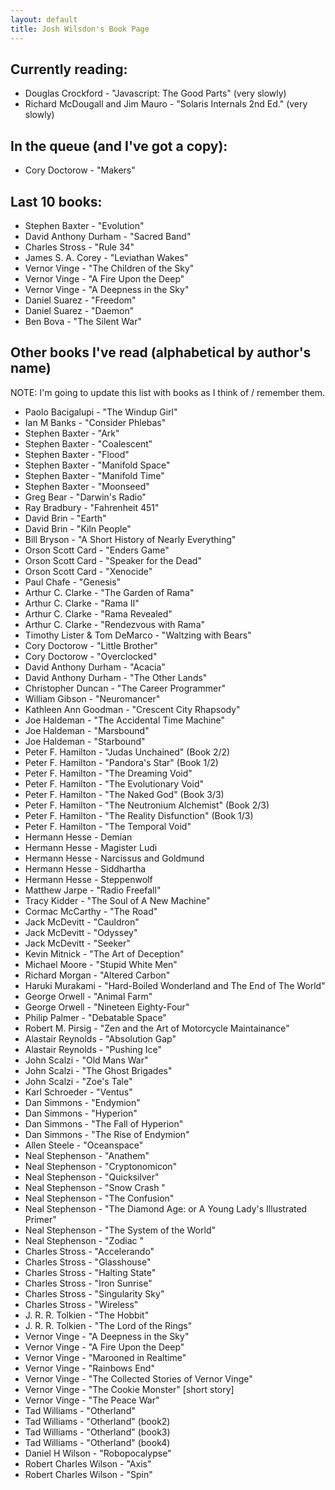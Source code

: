 ```yaml
---
layout: default
title: Josh Wilsdon's Book Page
---
```


## Currently reading:

 * Douglas Crockford - "Javascript: The Good Parts" (very slowly)
 * Richard McDougall and Jim Mauro - "Solaris Internals 2nd Ed." (very slowly)

## In the queue (and I've got a copy):

 * Cory Doctorow - "Makers"

## Last 10 books:

 * Stephen Baxter - "Evolution" <!-- completed: 2012-06-27 -->
 * David Anthony Durham - "Sacred Band" <!-- completed 2012-04-?? -->
 * Charles Stross - "Rule 34" <!-- completed 2012-03-12 -->
 * James S. A. Corey - "Leviathan Wakes" <!-- completed: 2012-02-?? -->
 * Vernor Vinge - "The Children of the Sky" <!-- completed: 2012-01-15 -->
 * Vernor Vinge - "A Fire Upon the Deep" <!-- last completed: 2011-12-16 -->
 * Vernor Vinge - "A Deepness in the Sky" <!-- last completed: 2011-11-13 -->
 * Daniel Suarez - "Freedom" <!-- completed: 2011-10-19 -->
 * Daniel Suarez - "Daemon" <!-- completed: 2011-10-12 -->
 * Ben Bova - "The Silent War" <!-- completed: 2011-09-29 -->

## Other books I've read (alphabetical by author's name)

NOTE: I'm going to update this list with books as I think of / remember them.

 * Paolo Bacigalupi - "The Windup Girl" <!-- completed: 2010-06-18 -->
 * Ian M Banks - "Consider Phlebas" <!-- completed: 2010-11-04 -->
 * Stephen Baxter - "Ark" <!-- completed: 2011-09-xx -->
 * Stephen Baxter - "Coalescent"
 * Stephen Baxter - "Flood" <!-- completed: 2011-08-xx -->
 * Stephen Baxter - "Manifold Space" <!-- completed: 2002-04-xx -->
 * Stephen Baxter - "Manifold Time"  <!-- completed: 2002-07-xx -->
 * Stephen Baxter - "Moonseed"
 * Greg Bear - "Darwin's Radio"
 * Ray Bradbury - "Fahrenheit 451"
 * David Brin - "Earth"  <!-- completed: 2004-05-xx -->
 * David Brin - "Kiln People"
 * Bill Bryson - "A Short History of Nearly Everything"
 * Orson Scott Card - "Enders Game"
 * Orson Scott Card - "Speaker for the Dead"
 * Orson Scott Card - "Xenocide"
 * Paul Chafe - "Genesis" <!-- completed: 2010-04-16 -->
 * Arthur C. Clarke - "The Garden of Rama"
 * Arthur C. Clarke - "Rama II"
 * Arthur C. Clarke - "Rama Revealed"
 * Arthur C. Clarke - "Rendezvous with Rama"
 * Timothy Lister & Tom DeMarco - "Waltzing with Bears" <!-- completed: 2003-09-xx -->
 * Cory Doctorow - "Little Brother"
 * Cory Doctorow - "Overclocked"
 * David Anthony Durham - "Acacia" <!-- completed: 2010-02-02 -->
 * David Anthony Durham - "The Other Lands" <!-- completed: 2010-10-14 -->
 * Christopher Duncan - "The Career Programmer" <!-- completed: 2003-09-xx -->
 * William Gibson - "Neuromancer" <!-- completed: 2002-10-xx -->
 * Kathleen Ann Goodman - "Crescent City Rhapsody" <!-- completed: 2002-08-xx -->
 * Joe Haldeman - "The Accidental Time Machine"
 * Joe Haldeman - "Marsbound" <!-- completed: 2010-03-27 -->
 * Joe Haldeman - "Starbound" <!-- completed: 2011-07-05 -->
 * Peter F. Hamilton - "Judas Unchained" (Book 2/2)
 * Peter F. Hamilton - "Pandora's Star" (Book 1/2)
 * Peter F. Hamilton - "The Dreaming Void" <!-- completed: 2010-09-03 -->
 * Peter F. Hamilton - "The Evolutionary Void" <!-- completed: 2010-10-01 -->
 * Peter F. Hamilton - "The Naked God" (Book 3/3)
 * Peter F. Hamilton - "The Neutronium Alchemist" (Book 2/3)
 * Peter F. Hamilton - "The Reality Disfunction" (Book 1/3)
 * Peter F. Hamilton - "The Temporal Void" <!-- completed: 2010-09-19 -->
 * Hermann Hesse - Demian
 * Hermann Hesse - Magister Ludi
 * Hermann Hesse - Narcissus and Goldmund
 * Hermann Hesse - Siddhartha
 * Hermann Hesse - Steppenwolf
 * Matthew Jarpe - "Radio Freefall" <!-- completed: 2010-04-01 -->
 * Tracy Kidder - "The Soul of A New Machine" <!-- completed: 2011-04-xx -->
 * Cormac McCarthy - "The Road"
 * Jack McDevitt - "Cauldron" <!-- completed: 2010-03-23 -->
 * Jack McDevitt - "Odyssey" <!-- completed: 2010-04-11 -->
 * Jack McDevitt - "Seeker" <!-- completed: 2010-07-14 -->
 * Kevin Mitnick - "The Art of Deception" <!-- completed: 2002-12-xx -->
 * Michael Moore - "Stupid White Men" <!-- completed: 2003-12-xx -->
 * Richard Morgan - "Altered Carbon" <!-- completed: 2003-07-xx -->
 * Haruki Murakami - "Hard-Boiled Wonderland and The End of The World" <!-- 2004-10-xx -->
 * George Orwell - "Animal Farm"
 * George Orwell - "Nineteen Eighty-Four"
 * Philip Palmer - "Debatable Space"
 * Robert M. Pirsig - "Zen and the Art of Motorcycle Maintainance" <!-- completed: 2003-07-xx -->
 * Alastair Reynolds - "Absolution Gap"
 * Alastair Reynolds - "Pushing Ice" <!-- completed: 2010-03-01 -->
 * John Scalzi - "Old Mans War"
 * John Scalzi - "The Ghost Brigades"
 * John Scalzi - "Zoe's Tale" <!-- completed: 2010-03-06 -->
 * Karl Schroeder - "Ventus" <!-- completed: 2002-04-xx -->
 * Dan Simmons - "Endymion" <!-- completed: 2004-08-xx -->
 * Dan Simmons - "Hyperion" <!-- completed: 2004-07-xx -->
 * Dan Simmons - "The Fall of Hyperion" <!-- completed: 2004-08-xx -->
 * Dan Simmons - "The Rise of Endymion" <!-- completed: 2004-09-xx -->
 * Allen Steele - "Oceanspace" <!-- completed: 2002-06-xx -->
 * Neal Stephenson - "Anathem" <!-- completed: 2010-05-27 -->
 * Neal Stephenson - "Cryptonomicon"
 * Neal Stephenson - "Quicksilver" <!-- completed: 2003-12-xx -->
 * Neal Stephenson - "Snow Crash "
 * Neal Stephenson - "The Confusion"
 * Neal Stephenson - "The Diamond Age: or A Young Lady's Illustrated Primer"
 * Neal Stephenson - "The System of the World"
 * Neal Stephenson - "Zodiac "
 * Charles Stross - "Accelerando"
 * Charles Stross - "Glasshouse"
 * Charles Stross - "Halting State"
 * Charles Stross - "Iron Sunrise"
 * Charles Stross - "Singularity Sky" <!-- completed: 2004-09-xx -->
 * Charles Stross - "Wireless" <!-- completed: 2011-02-xx -->
 * J. R. R. Tolkien - "The Hobbit"
 * J. R. R. Tolkien - "The Lord of the Rings"
 * Vernor Vinge - "A Deepness in the Sky"
 * Vernor Vinge - "A Fire Upon the Deep" <!-- completed: 2002-09-xx -->
 * Vernor Vinge - "Marooned in Realtime" <!-- completed: 2002-04-xx -->
 * Vernor Vinge - "Rainbows End"
 * Vernor Vinge - "The Collected Stories of Vernor Vinge" <!-- completed: 2004-03-xx -->
 * Vernor Vinge - "The Cookie Monster" \[short story\] <!-- completed: 2004-05-xx -->
 * Vernor Vinge - "The Peace War" <!-- completed: 2004-02 -->
 * Tad Williams - "Otherland" <!-- completed: 2002-11-xx -->
 * Tad Williams - "Otherland" (book2) <!-- completed: 2003-02-xx -->
 * Tad Williams - "Otherland" (book3) <!-- completed: 2003-03-xx -->
 * Tad Williams - "Otherland" (book4) <!-- completed: 2003-04-xx -->
 * Daniel H Wilson - "Robopocalypse" <!-- completed: 2011-07-13 -->
 * Robert Charles Wilson - "Axis" <!-- completed: 2010-03-12 -->
 * Robert Charles Wilson - "Spin"

